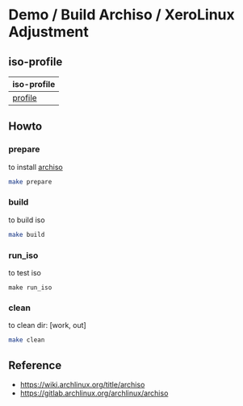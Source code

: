 

# Demo / Build Archiso / XeroLinux Adjustment


## iso-profile

| iso-profile |
| --- |
| [profile](https://github.com/xerolinux/xero_iso/tree/main/XeroKDE) |


## Howto

### prepare

to install [archiso](https://archlinux.org/packages/extra/any/archiso/)

``` sh
make prepare
```


### build

to build iso

``` sh
make build
```


### run_iso

to test iso

```
make run_iso
```

### clean

to clean dir: [work, out]

``` sh
make clean
```


## Reference

* https://wiki.archlinux.org/title/archiso
* https://gitlab.archlinux.org/archlinux/archiso
